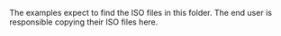 The examples expect to find the ISO files in this folder.
The end user is responsible copying their ISO files here.